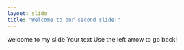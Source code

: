 ```yaml
---
layout: slide
title: "Welcome to our second slide!"
---
```

welcome to my slide
Your text
Use the left arrow to go back!
